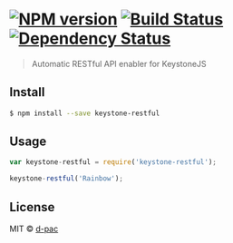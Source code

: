 #  [![NPM version][npm-image]][npm-url] [![Build Status][travis-image]][travis-url] [![Dependency Status][daviddm-url]][daviddm-image]

> Automatic RESTful API enabler for KeystoneJS


## Install

```sh
$ npm install --save keystone-restful
```


## Usage

```js
var keystone-restful = require('keystone-restful');

keystone-restful('Rainbow');
```


## License

MIT © [d-pac](http://www.d-pac.be)


[npm-url]: https://npmjs.org/package/keystone-restful
[npm-image]: https://badge.fury.io/js/keystone-restful.svg
[travis-url]: https://travis-ci.org/d-pac/keystone-restful
[travis-image]: https://travis-ci.org/d-pac/keystone-restful.svg?branch=master
[daviddm-url]: https://david-dm.org/d-pac/keystone-restful.svg?theme=shields.io
[daviddm-image]: https://david-dm.org/d-pac/keystone-restful
